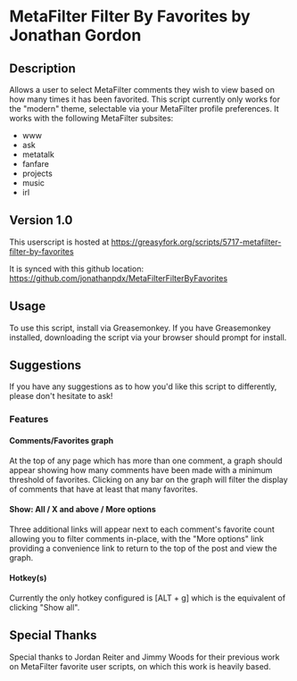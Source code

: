 # MetaFilter Filter By Favorites by Jonathan Gordon

## Description

Allows a user to select MetaFilter comments they wish to view based on how many times it has been favorited. This
script currently only works for the "modern" theme, selectable via your MetaFilter profile preferences. It works with
the following MetaFilter subsites:

+ www
+ ask
+ metatalk
+ fanfare
+ projects
+ music
+ irl

## Version 1.0

This userscript is hosted at https://greasyfork.org/scripts/5717-metafilter-filter-by-favorites

It is synced with this github location: https://github.com/jonathanpdx/MetaFilterFilterByFavorites

## Usage

To use this script, install via Greasemonkey. If you have Greasemonkey installed, downloading the script via your
browser should prompt for install.

## Suggestions

If you have any suggestions as to how you'd like this script to differently, please don't hesitate to ask!

### Features

#### Comments/Favorites graph

At the top of any page which has more than one comment, a graph should appear showing how many comments have been
made with a minimum threshold of favorites. Clicking on any bar on the graph will filter the display of comments that
have at least that many favorites.

#### Show: All / X and above / More options

Three additional links will appear next to each comment's favorite count allowing you to filter comments in-place,
with the "More options" link providing a convenience link to return to the top of the post and view the graph.

#### Hotkey(s)

Currently the only hotkey configured is [ALT + g] which is the equivalent of clicking "Show all".

## Special Thanks

Special thanks to Jordan Reiter and Jimmy Woods for their previous work on MetaFilter favorite user scripts,
on which this work is heavily based.

